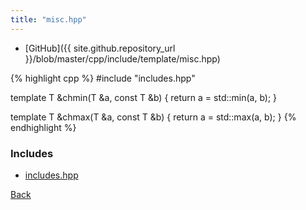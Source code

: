 ```yaml
---
title: "misc.hpp"
---
```


- [GitHub]({{ site.github.repository_url }}/blob/master/cpp/include/template/misc.hpp)

{% highlight cpp %}
#include "includes.hpp"

template <typename T> T &chmin(T &a, const T &b) { return a = std::min(a, b); }

template <typename T> T &chmax(T &a, const T &b) { return a = std::max(a, b); }
{% endhighlight %}

### Includes

- [includes.hpp](includes)

[Back](../..)
